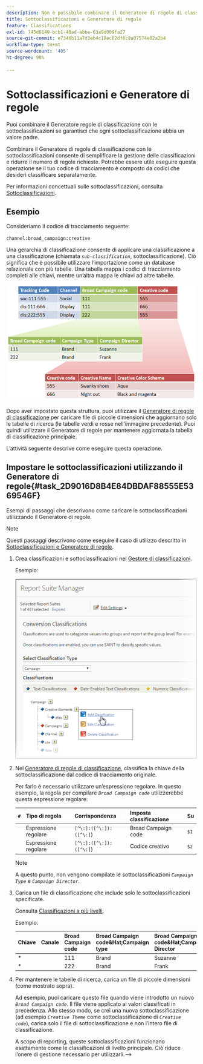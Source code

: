```yaml
---
description: Non è possibile combinare il Generatore di regole di classificazione con le sottoclassificazioni.
title: Sottoclassificazioni e Generatore di regole
feature: Classifications
exl-id: 745d6149-bcb1-48ad-abbe-63a9d009fa27
source-git-commit: e7346b11a7d3eb4c18ec02df6c8a07574e02a2b4
workflow-type: tm+mt
source-wordcount: '405'
ht-degree: 98%

---
```


# Sottoclassificazioni e Generatore di regole

Puoi combinare il Generatore regole di classificazione con le sottoclassificazioni se garantisci che ogni sottoclassificazione abbia un valore padre.

Combinare il Generatore di regole di classificazione con le sottoclassificazioni consente di semplificare la gestione delle classificazioni e ridurre il numero di regole richieste. Potrebbe essere utile eseguire questa operazione se il tuo codice di tracciamento è composto da codici che desideri classificare separatamente.

Per informazioni concettuali sulle sottoclassificazioni, consulta [Sottoclassificazioni](/help/components/classifications/c-sub-classifications.md).

## Esempio

Consideriamo il codice di tracciamento seguente:

`channel:broad_campaign:creative`

Una gerarchia di classificazione consente di applicare una classificazione a una classificazione (chiamata *`sub-classification`*, sottoclassificazione). Ciò significa che è possibile utilizzare l’importazione come un database relazionale con più tabelle. Una tabella mappa i codici di tracciamento completi alle chiavi, mentre un’altra mappa le chiavi ad altre tabelle.

![](assets/sub_class_table.png)

Dopo aver impostato questa struttura, puoi utilizzare il [Generatore di regole di classificazione](/help/components/classifications/crb/classification-rule-builder.md) per caricare file di piccole dimensioni che aggiornano solo le tabelle di ricerca (le tabelle verdi e rosse nell’immagine precedente). Puoi quindi utilizzare il Generatore di regole per mantenere aggiornata la tabella di classificazione principale.

L’attività seguente descrive come eseguire questa operazione.

## Impostare le sottoclassificazioni utilizzando il Generatore di regole{#task_2D9016D8B4E84DBDAF88555E5369546F}

Esempi di passaggi che descrivono come caricare le sottoclassificazioni utilizzando il Generatore di regole.

>[!NOTE]
>
>Questi passaggi descrivono come eseguire il caso di utilizzo descritto in [Sottoclassificazioni e Generatore di regole](/help/components/classifications/crb/sub-classification-rule-builder.md).

1. Crea classificazioni e sottoclassificazioni nel [Gestore di classificazioni](https://experienceleague.adobe.com/docs/analytics/components/classifications/c-classifications.html?lang=it).

   Esempio:

   ![Informazioni sul passaggio](/help/admin/admin/assets/sub_class_create.png)

1. Nel [Generatore di regole di classificazione](/help/components/classifications/crb/classification-rule-builder.md), classifica la chiave della sottoclassificazione dal codice di tracciamento originale.

   Per farlo è necessario utilizzare un’espressione regolare. In questo esempio, la regola per compilare *`Broad Campaign code`* utilizzerebbe questa espressione regolare:

   | `#` | Tipo di regola | Corrispondenza | Imposta classificazione | Su |
   |---|---|---|---|---|
   |   | Espressione regolare | `[^\:]:([^\:]):([^\:]`) | Broad Campaign code | `$1` |
   |   | Espressione regolare | `[^\:]:([^\:]):([^\:]`) | Codice creativo | `$2` |

   >[!NOTE]
   >
   >A questo punto, non vengono compilate le sottoclassificazioni *`Campaign Type`* e *`Campaign Director`*.

1. Carica un file di classificazione che include solo le sottoclassificazioni specificate.

   Consulta [Classificazioni a più livelli](/help/components/classifications/c-sub-classifications.md).

   Esempio:

   | Chiave | Canale | Broad Campaign code | Broad Campaign code&amp;Hat;Campaign type | Broad Campaign code&amp;Hat;Campaign Director | ... |
   |---|---|---|---|---|---|
   | &#42; |  | 111 | Brand | Suzanne |  |
   | &#42; |  | 222 | Brand | Frank |  |

1. Per mantenere le tabelle di ricerca, carica un file di piccole dimensioni (come mostrato sopra).

   Ad esempio, puoi caricare questo file quando viene introdotto un nuovo *`Broad Campaign code`*. Il file viene applicato ai valori classificati in precedenza. Allo stesso modo, se crei una nuova sottoclassificazione (ad esempio *`Creative Theme`* come sottoclassificazione di *`Creative code`*), carica solo il file di sottoclassificazione e non l’intero file di classificazione.

   A scopo di reporting, queste sottoclassificazioni funzionano esattamente come le classificazioni di livello principale. Ciò riduce l’onere di gestione necessario per utilizzarli.-->
